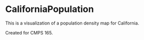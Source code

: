 # CaliforniaPopulation

This is a visualization of a population density map for California.

Created for CMPS 165.

